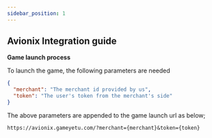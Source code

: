 ```yaml
---
sidebar_position: 1
---
```


## Avionix Integration guide

**Game launch process**

To launch the game, the following parameters are needed

```json
{
  "merchant": "The merchant id provided by us",
  "token": "The user's token from the merchant's side"
}
```

The above parameters are appended to the game launch url as below;

```
https://avionix.gameyetu.com/?merchant={merchant}&token={token}
```
